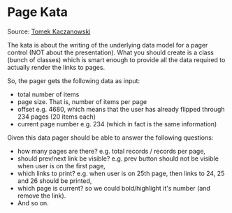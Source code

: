 # Page Kata #

Source: [Tomek Kaczanowski](http://kaczanowscy.pl/tomek/2013-04/code-kata-pager)

The kata is about the writing of the underlying data model for a pager control (NOT about the presentation). What you should create is a class (bunch of classes) which is smart enough to provide all the data required to actually render the links to pages.

So, the pager gets the following data as input:

- total number of items
- page size. That is, number of items per page
- offset e.g. 4680, which means that the user has already flipped through 234 pages (20 items each)
- current page number e.g. 234 (which in fact is the same information)

Given this data pager should be able to answer the following questions:

- how many pages are there? e.g. total records / records per page,
- should prev/next link be visible? e.g. prev button should not be visible when user is on the first page,
- which links to print? e.g. when user is on 25th page, then links to 24, 25 and 26 should be printed,
- which page is current? so we could bold/highlight it's number (and remove the link).
- And so on.

